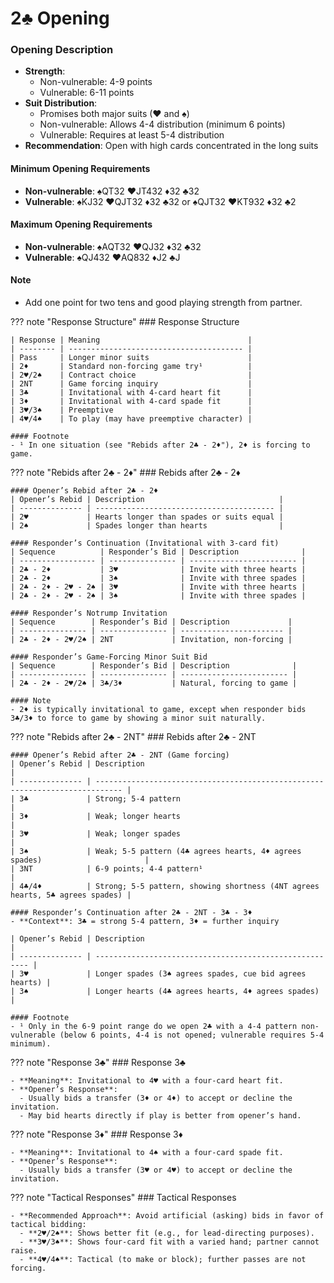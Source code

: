 # 2♣ Opening

### Opening Description

- **Strength**: 
  - Non-vulnerable: 4-9 points
  - Vulnerable: 6-11 points
- **Suit Distribution**: 
  - Promises both major suits (♥ and ♠)
  - Non-vulnerable: Allows 4-4 distribution (minimum 6 points)
  - Vulnerable: Requires at least 5-4 distribution
- **Recommendation**: Open with high cards concentrated in the long suits

#### Minimum Opening Requirements
- **Non-vulnerable**: ♠QT32 ♥JT432 ♦32 ♣32
- **Vulnerable**: ♠KJ32 ♥QJT32 ♦32 ♣32 or ♠QJT32 ♥KT932 ♦32 ♣2

#### Maximum Opening Requirements
- **Non-vulnerable**: ♠AQT32 ♥QJ32 ♦32 ♣32
- **Vulnerable**: ♠QJ432 ♥AQ832 ♦J2 ♣J

#### Note
- Add one point for two tens and good playing strength from partner.

??? note "Response Structure"
    ### Response Structure

    | Response | Meaning                                 |
    | -------- | --------------------------------------- |
    | Pass     | Longer minor suits                      |
    | 2♦       | Standard non-forcing game try¹          |
    | 2♥/2♠    | Contract choice                         |
    | 2NT      | Game forcing inquiry                    |
    | 3♣       | Invitational with 4-card heart fit      |
    | 3♦       | Invitational with 4-card spade fit      |
    | 3♥/3♠    | Preemptive                              |
    | 4♥/4♠    | To play (may have preemptive character) |

    #### Footnote
    - ¹ In one situation (see "Rebids after 2♣ - 2♦"), 2♦ is forcing to game.

??? note "Rebids after 2♣ - 2♦"
    ### Rebids after 2♣ - 2♦

    #### Opener’s Rebid after 2♣ - 2♦
    | Opener’s Rebid | Description                              |
    | -------------- | ---------------------------------------- |
    | 2♥             | Hearts longer than spades or suits equal |
    | 2♠             | Spades longer than hearts                |

    #### Responder’s Continuation (Invitational with 3-card fit)
    | Sequence          | Responder’s Bid | Description              |
    | ----------------- | --------------- | ------------------------ |
    | 2♣ - 2♦           | 3♥              | Invite with three hearts |
    | 2♣ - 2♦           | 3♠              | Invite with three spades |
    | 2♣ - 2♦ - 2♥ - 2♠ | 3♥              | Invite with three hearts |
    | 2♣ - 2♦ - 2♥ - 2♠ | 3♠              | Invite with three spades |

    #### Responder’s Notrump Invitation
    | Sequence        | Responder’s Bid | Description             |
    | --------------- | --------------- | ----------------------- |
    | 2♣ - 2♦ - 2♥/2♠ | 2NT             | Invitation, non-forcing |

    #### Responder’s Game-Forcing Minor Suit Bid
    | Sequence        | Responder’s Bid | Description              |
    | --------------- | --------------- | ------------------------ |
    | 2♣ - 2♦ - 2♥/2♠ | 3♣/3♦           | Natural, forcing to game |

    #### Note
    - 2♦ is typically invitational to game, except when responder bids 3♣/3♦ to force to game by showing a minor suit naturally.

??? note "Rebids after 2♣ - 2NT"
    ### Rebids after 2♣ - 2NT

    #### Opener’s Rebid after 2♣ - 2NT (Game forcing)
    | Opener’s Rebid | Description                                                                  |
    | -------------- | ---------------------------------------------------------------------------- |
    | 3♣             | Strong; 5-4 pattern                                                          |
    | 3♦             | Weak; longer hearts                                                          |
    | 3♥             | Weak; longer spades                                                          |
    | 3♠             | Weak; 5-5 pattern (4♣ agrees hearts, 4♦ agrees spades)                       |
    | 3NT            | 6-9 points; 4-4 pattern¹                                                     |
    | 4♣/4♦          | Strong; 5-5 pattern, showing shortness (4NT agrees hearts, 5♣ agrees spades) |

    #### Responder’s Continuation after 2♣ - 2NT - 3♣ - 3♦
    - **Context**: 3♣ = strong 5-4 pattern, 3♦ = further inquiry

    | Opener’s Rebid | Description                                             |
    | -------------- | ------------------------------------------------------- |
    | 3♥             | Longer spades (3♠ agrees spades, cue bid agrees hearts) |
    | 3♠             | Longer hearts (4♣ agrees hearts, 4♦ agrees spades)      |

    #### Footnote
    - ¹ Only in the 6-9 point range do we open 2♣ with a 4-4 pattern non-vulnerable (below 6 points, 4-4 is not opened; vulnerable requires 5-4 minimum).

??? note "Response 3♣"
    ### Response 3♣

    - **Meaning**: Invitational to 4♥ with a four-card heart fit.
    - **Opener’s Response**:
      - Usually bids a transfer (3♦ or 4♦) to accept or decline the invitation.
      - May bid hearts directly if play is better from opener’s hand.

??? note "Response 3♦"
    ### Response 3♦

    - **Meaning**: Invitational to 4♠ with a four-card spade fit.
    - **Opener’s Response**:
      - Usually bids a transfer (3♥ or 4♥) to accept or decline the invitation.

??? note "Tactical Responses"
    ### Tactical Responses

    - **Recommended Approach**: Avoid artificial (asking) bids in favor of tactical bidding:
      - **2♥/2♠**: Shows better fit (e.g., for lead-directing purposes).
      - **3♥/3♠**: Shows four-card fit with a varied hand; partner cannot raise.
      - **4♥/4♠**: Tactical (to make or block); further passes are not forcing.